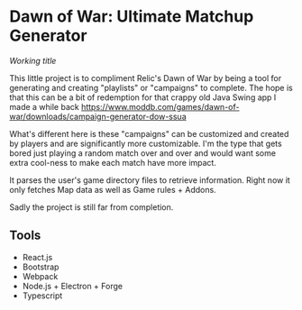 # Dawn of War: Ultimate Matchup Generator
*Working title*

This little project is to compliment Relic's Dawn of War by being a tool for generating and creating "playlists" or "campaigns"
to complete. The hope is that this can be a bit of redemption for that crappy old Java Swing app I made a while back https://www.moddb.com/games/dawn-of-war/downloads/campaign-generator-dow-ssua 

What's different here is these "campaigns" can be customized and created by players and are significantly more customizable. I'm the type that gets bored just playing a random match over and over and would want some extra cool-ness to make each match have more impact.

It parses the user's game directory files to retrieve information. Right now it only fetches Map data as well as Game rules + Addons.

Sadly the project is still far from completion.

## Tools
* React.js
* Bootstrap
* Webpack
* Node.js + Electron + Forge
* Typescript
